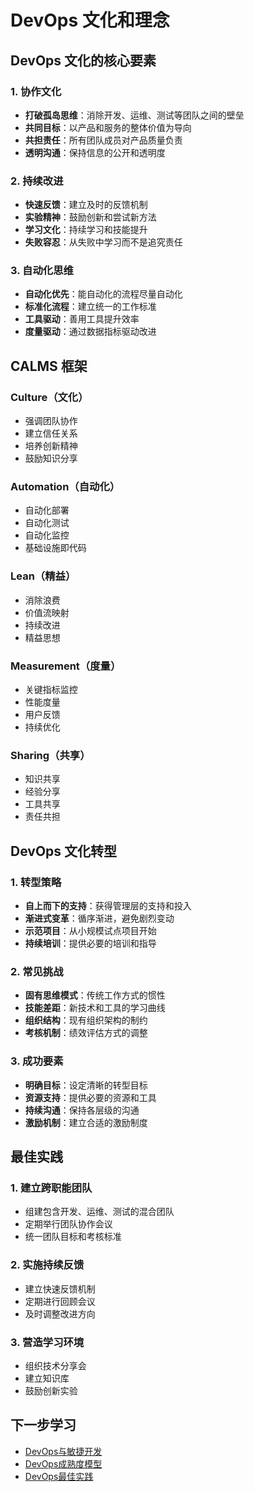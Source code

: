 # DevOps 文化和理念

## DevOps 文化的核心要素

### 1. 协作文化
- **打破孤岛思维**：消除开发、运维、测试等团队之间的壁垒
- **共同目标**：以产品和服务的整体价值为导向
- **共担责任**：所有团队成员对产品质量负责
- **透明沟通**：保持信息的公开和透明度

### 2. 持续改进
- **快速反馈**：建立及时的反馈机制
- **实验精神**：鼓励创新和尝试新方法
- **学习文化**：持续学习和技能提升
- **失败容忍**：从失败中学习而不是追究责任

### 3. 自动化思维
- **自动化优先**：能自动化的流程尽量自动化
- **标准化流程**：建立统一的工作标准
- **工具驱动**：善用工具提升效率
- **度量驱动**：通过数据指标驱动改进

## CALMS 框架

### Culture（文化）
- 强调团队协作
- 建立信任关系
- 培养创新精神
- 鼓励知识分享

### Automation（自动化）
- 自动化部署
- 自动化测试
- 自动化监控
- 基础设施即代码

### Lean（精益）
- 消除浪费
- 价值流映射
- 持续改进
- 精益思想

### Measurement（度量）
- 关键指标监控
- 性能度量
- 用户反馈
- 持续优化

### Sharing（共享）
- 知识共享
- 经验分享
- 工具共享
- 责任共担

## DevOps 文化转型

### 1. 转型策略
- **自上而下的支持**：获得管理层的支持和投入
- **渐进式变革**：循序渐进，避免剧烈变动
- **示范项目**：从小规模试点项目开始
- **持续培训**：提供必要的培训和指导

### 2. 常见挑战
- **固有思维模式**：传统工作方式的惯性
- **技能差距**：新技术和工具的学习曲线
- **组织结构**：现有组织架构的制约
- **考核机制**：绩效评估方式的调整

### 3. 成功要素
- **明确目标**：设定清晰的转型目标
- **资源支持**：提供必要的资源和工具
- **持续沟通**：保持各层级的沟通
- **激励机制**：建立合适的激励制度

## 最佳实践

### 1. 建立跨职能团队
- 组建包含开发、运维、测试的混合团队
- 定期举行团队协作会议
- 统一团队目标和考核标准

### 2. 实施持续反馈
- 建立快速反馈机制
- 定期进行回顾会议
- 及时调整改进方向

### 3. 营造学习环境
- 组织技术分享会
- 建立知识库
- 鼓励创新实验

## 下一步学习

- [DevOps与敏捷开发](03-devops-and-agile.md)
- [DevOps成熟度模型](04-devops-maturity.md)
- [DevOps最佳实践](05-devops-best-practices.md) 
